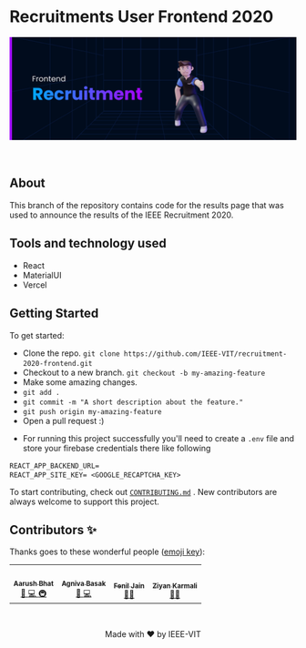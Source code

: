 # Recruitments User Frontend 2020
<p align="center"><img src="https://github.com/IEEE-VIT/recruitment-2020-frontend/blob/main/src/assets/recruitment_frontend_banner.png"/></p>

<br/>

## About
This branch of the repository contains code for the results page that was used to announce the results of the IEEE Recruitment 2020.

## Tools and technology used

-   React
-   MaterialUI
-   Vercel

## Getting Started

To get started:

-   Clone the repo.
    `git clone https://github.com/IEEE-VIT/recruitment-2020-frontend.git`
-   Checkout to a new branch.
    `git checkout -b my-amazing-feature`
-   Make some amazing changes.
-   `git add .`
-   `git commit -m "A short description about the feature."`
-   `git push origin my-amazing-feature`
-   Open a pull request :)

*   For running this project successfully you'll need to create a `.env` file and store your firebase credentials there like following

```
REACT_APP_BACKEND_URL= 
REACT_APP_SITE_KEY= <GOOGLE_RECAPTCHA_KEY>
```

To start contributing, check out [`CONTRIBUTING.md`](CONTRIBUTING.md) . New contributors are always welcome to support this project.

## Contributors ✨

Thanks goes to these wonderful people ([emoji key](https://allcontributors.org/docs/en/emoji-key)):

<!-- ALL-CONTRIBUTORS-LIST:START - Do not remove or modify this section -->
<!-- prettier-ignore-start -->
<!-- markdownlint-disable -->
<table>
	<tr>
		<td align="center">
			<a href="https://github.com/r-ush"><img src="https://avatars.githubusercontent.com/u/54478821?s=460&u=9b02d2918969082891add1c57be910653f52fafb&v=4" width="100px;" alt=""/><br /><sub><b>Aarush Bhat</b></sub></a><br /> <a href="https://github.com/IEEE-VIT/recruitment-2020-frontend/commits?author=r-ush" title="Documentation">📖 <a href="https://github.com/IEEE-VIT/recruitment-2020-frontend/commits?author=r-ush" title="Code"> 💻 </a><a href="#infra-r-ush" title="Infrastructure (Hosting, Build-Tools, etc)"> 🚇 </a>
		</td>
    <td align="center">
			<a href="https://github.com/agnivabasak"><img src="https://avatars.githubusercontent.com/u/59768167?s=400&v=4" width="100px;" alt=""/><br /><sub><b>Agniva Basak</b></sub></a><br /> <a href="https://github.com/IEEE-VIT/recruitment-2020-frontend/commits?author=agnivabasak" title="Documentation">📖 <a href="https://github.com/IEEE-VIT/recruitment-2020-frontend/commits?author=agnivabasak" title="Code"> 💻 </a>
		</td>
      <td align="center">
			<a href="https://github.com/feniljain"><img src="https://avatars.githubusercontent.com/feniljain" width="100px;" alt=""/><br /><sub><b>Fenil Jain</b></sub></a><br /><a href="https://github.com/IEEE-VIT/recruitment-2020-frontend/" title="Mentoring(Mentoring new contributors)"> 🧑‍🏫 </a>
		</td>
    <td align="center">
			<a href="https://github.com/ZiyanK"><img src="https://avatars3.githubusercontent.com/u/43719443?s=460&u=fc9e951acce6e02be28d0046f766b412273b255f&v=4" width="100px;" alt=""/><br /><sub><b>Ziyan Karmali</b></sub></a><br /><a href="https://github.com/IEEE-VIT/recruitment-2020-frontend/" title="Mentoring(Mentoring new contributors)"> 🧑‍🏫 </a>
		</td>
	</tr>
</table>

<br />

<p align="center">Made with ❤ by IEEE-VIT</p>
